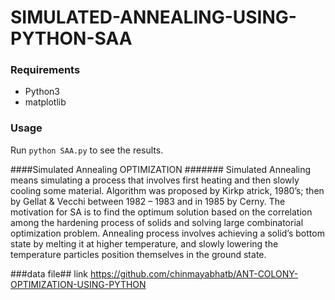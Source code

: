 # SIMULATED-ANNEALING-USING-PYTHON-SAA
### Requirements
* Python3
* matplotlib
### Usage
Run `python SAA.py` to see the results.

####Simulated Annealing OPTIMIZATION #######
Simulated Annealing means simulating a process that involves first heating and then slowly cooling some material. Algorithm was proposed by Kirkp atrick, 1980’s; then by Gellat & Vecchi between 1982 – 1983 and in 1985 by Cerny. The motivation for SA is to find the optimum solution based on the correlation among the hardening process of solids and solving large combinatorial optimization problem.  Annealing process involves achieving a solid’s bottom state by melting it at higher temperature, and slowly lowering the temperature particles position themselves in the ground state.
 
###data file##
link https://github.com/chinmayabhatb/ANT-COLONY-OPTIMIZATION-USING-PYTHON
